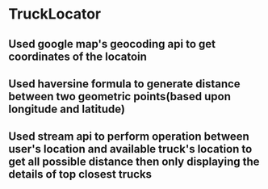 # TruckLocator
## Used google map's geocoding api to get coordinates of the locatoin
## Used haversine formula to generate distance between two geometric points(based upon longitude and latitude)
## Used stream api to perform operation between user's location and available truck's location to get all possible distance then only displaying the details of top closest trucks
